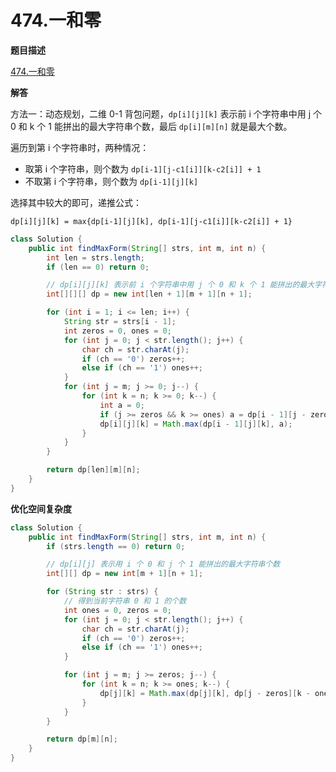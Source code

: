 # 474.一和零

**题目描述**

[474.一和零](https://leetcode-cn.com/problems/ones-and-zeroes/submissions/)

**解答**

方法一：动态规划，二维 0-1 背包问题，`dp[i][j][k]` 表示前 i 个字符串中用 j 个 0 和 k 个 1 能拼出的最大字符串个数，最后 `dp[i][m][n]` 就是最大个数。

遍历到第 i 个字符串时，两种情况：

- 取第 i 个字符串，则个数为 `dp[i-1][j-c1[i]][k-c2[i]] + 1`
- 不取第 i 个字符串，则个数为 `dp[i-1][j][k]`

选择其中较大的即可，递推公式：

```
dp[i][j][k] = max{dp[i-1][j][k], dp[i-1][j-c1[i]][k-c2[i]] + 1}
```

```java
class Solution {
    public int findMaxForm(String[] strs, int m, int n) {
        int len = strs.length;
        if (len == 0) return 0;

        // dp[i][j][k] 表示前 i 个字符串中用 j 个 0 和 k 个 1 能拼出的最大字符串个数
        int[][][] dp = new int[len + 1][m + 1][n + 1];

        for (int i = 1; i <= len; i++) {
            String str = strs[i - 1];
            int zeros = 0, ones = 0;
            for (int j = 0; j < str.length(); j++) {
                char ch = str.charAt(j);
                if (ch == '0') zeros++;
                else if (ch == '1') ones++;
            }
            for (int j = m; j >= 0; j--) {
                for (int k = n; k >= 0; k--) {
                    int a = 0;
                    if (j >= zeros && k >= ones) a = dp[i - 1][j - zeros][k - ones] + 1;
                    dp[i][j][k] = Math.max(dp[i - 1][j][k], a);
                }
            }
        }

        return dp[len][m][n];
    }
}
```

**优化空间复杂度**

```java
class Solution {
    public int findMaxForm(String[] strs, int m, int n) {
        if (strs.length == 0) return 0;

        // dp[i][j] 表示用 i 个 0 和 j 个 1 能拼出的最大字符串个数
        int[][] dp = new int[m + 1][n + 1];

        for (String str : strs) {
            // 得到当前字符串 0 和 1 的个数
            int ones = 0, zeros = 0;
            for (int j = 0; j < str.length(); j++) {
                char ch = str.charAt(j);
                if (ch == '0') zeros++;
                else if (ch == '1') ones++;
            }

            for (int j = m; j >= zeros; j--) {
                for (int k = n; k >= ones; k--) {
                    dp[j][k] = Math.max(dp[j][k], dp[j - zeros][k - ones] + 1);
                }
            }
        }

        return dp[m][n];
    }
}
```